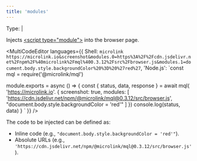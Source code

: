 ```yaml
---
title: 'modules'
---
```


Type: <TypeContainer><Type children='<string>'/> | <Type children='<string[]>'/></TypeContainer>

Injects [&lt;script type="module"&gt;](https://v8.dev/features/modules) into the browser page.

<MultiCodeEditor languages={{
  Shell: `microlink https://microlink.io&screenshot&modules.0=https%3A%2F%2Fcdn.jsdelivr.net%2Fnpm%2F%40microlink%2Fmql%400.3.12%2Fsrc%2Fbrowser.js&modules.1=document.body.style.backgroundColor%20%3D%20%27red%27`,
  'Node.js': `const mql = require('@microlink/mql')
 
module.exports = async () => {
  const { status, data, response } = await mql(
    'https://microlink.io'. { 
      screenshot: true,
      modules: [
        'https://cdn.jsdelivr.net/npm/@microlink/mql@0.3.12/src/browser.js', 
        "document.body.style.backgroundColor = 'red'"
      ]
  })
  console.log(status, data)
}
  `
  }} 
/>

The code to be injected can be defined as:

- Inline code (e.g., `"document.body.style.backgroundColor = 'red'"`).
- Absolute URLs (e.g., `'https://cdn.jsdelivr.net/npm/@microlink/mql@0.3.12/src/browser.js'`).
